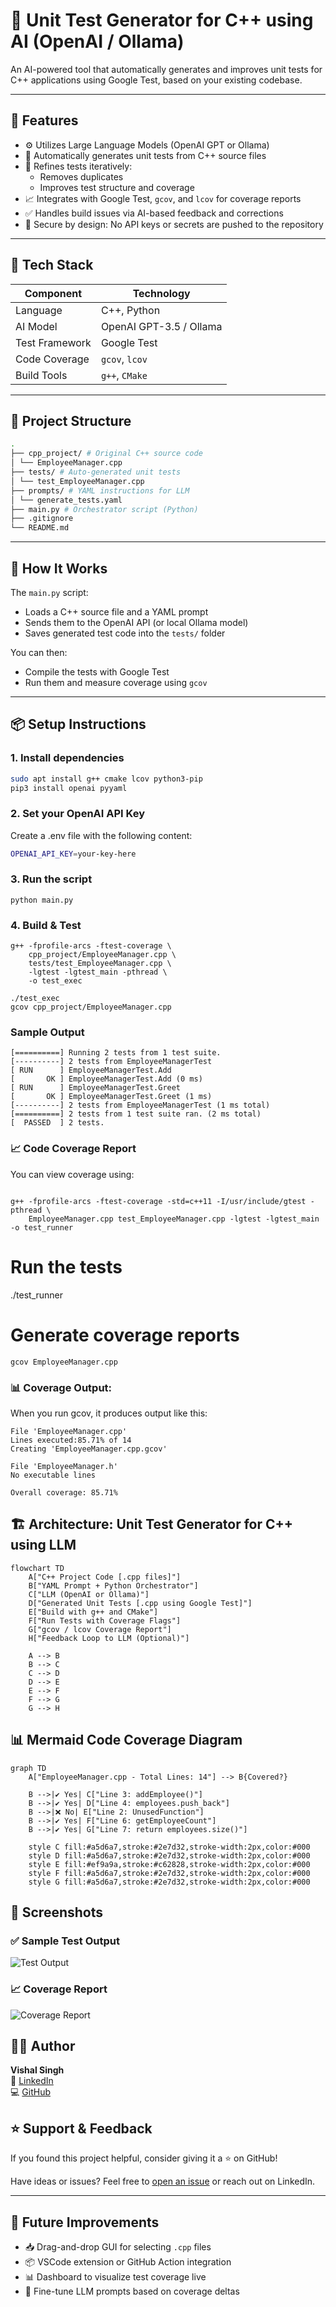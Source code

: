 # 🚀 Unit Test Generator for C++ using AI (OpenAI / Ollama)

An AI-powered tool that automatically generates and improves unit tests for C++ applications using Google Test, based on your existing codebase.

---

## 📌 Features

- ⚙️ Utilizes Large Language Models (OpenAI GPT or Ollama)
- 🧪 Automatically generates unit tests from C++ source files
- 🧠 Refines tests iteratively:
  - Removes duplicates
  - Improves test structure and coverage
- 📈 Integrates with Google Test, `gcov`, and `lcov` for coverage reports
- ✅ Handles build issues via AI-based feedback and corrections
- 🔐 Secure by design: No API keys or secrets are pushed to the repository

---

## 🧱 Tech Stack

| Component       | Technology              |
|----------------|--------------------------|
| Language        | C++, Python             |
| AI Model        | OpenAI GPT-3.5 / Ollama |
| Test Framework  | Google Test             |
| Code Coverage   | `gcov`, `lcov`          |
| Build Tools     | `g++`, `CMake`          |

---

## 📂 Project Structure

```bash
.
├── cpp_project/ # Original C++ source code
│ └── EmployeeManager.cpp
├── tests/ # Auto-generated unit tests
│ └── test_EmployeeManager.cpp
├── prompts/ # YAML instructions for LLM
│ └── generate_tests.yaml
├── main.py # Orchestrator script (Python)
├── .gitignore
└── README.md
```

---

## 🔧 How It Works

The `main.py` script:

- Loads a C++ source file and a YAML prompt
- Sends them to the OpenAI API (or local Ollama model)
- Saves generated test code into the `tests/` folder

You can then:

- Compile the tests with Google Test
- Run them and measure coverage using `gcov`

---

## 📦 Setup Instructions

### 1. Install dependencies

   ```bash
sudo apt install g++ cmake lcov python3-pip
pip3 install openai pyyaml
```
### 2. Set your OpenAI API Key
Create a .env file with the following content:

```bash 
OPENAI_API_KEY=your-key-here
```
### 3. Run the script

```
python main.py
```
### 4. Build & Test
```
g++ -fprofile-arcs -ftest-coverage \
    cpp_project/EmployeeManager.cpp \
    tests/test_EmployeeManager.cpp \
    -lgtest -lgtest_main -pthread \
    -o test_exec

./test_exec
gcov cpp_project/EmployeeManager.cpp
```
### Sample Output
```
[==========] Running 2 tests from 1 test suite.
[----------] 2 tests from EmployeeManagerTest
[ RUN      ] EmployeeManagerTest.Add
[       OK ] EmployeeManagerTest.Add (0 ms)
[ RUN      ] EmployeeManagerTest.Greet
[       OK ] EmployeeManagerTest.Greet (1 ms)
[----------] 2 tests from EmployeeManagerTest (1 ms total)
[==========] 2 tests from 1 test suite ran. (2 ms total)
[  PASSED  ] 2 tests.

```
### 📈 Code Coverage Report
You can view coverage using:
```

g++ -fprofile-arcs -ftest-coverage -std=c++11 -I/usr/include/gtest -pthread \
    EmployeeManager.cpp test_EmployeeManager.cpp -lgtest -lgtest_main -o test_runner
```
# Run the tests
./test_runner

# Generate coverage reports
```
gcov EmployeeManager.cpp

```
### 📊 Coverage Output:
When you run gcov, it produces output like this:
```
File 'EmployeeManager.cpp'
Lines executed:85.71% of 14
Creating 'EmployeeManager.cpp.gcov'

File 'EmployeeManager.h'
No executable lines

Overall coverage: 85.71%
```
## 🏗️ Architecture: Unit Test Generator for C++ using LLM

```mermaid
flowchart TD
    A["C++ Project Code [.cpp files]"]
    B["YAML Prompt + Python Orchestrator"]
    C["LLM (OpenAI or Ollama)"]
    D["Generated Unit Tests [.cpp using Google Test]"]
    E["Build with g++ and CMake"]
    F["Run Tests with Coverage Flags"]
    G["gcov / lcov Coverage Report"]
    H["Feedback Loop to LLM (Optional)"]

    A --> B
    B --> C
    C --> D
    D --> E
    E --> F
    F --> G
    G --> H
```
## 📊 Mermaid Code Coverage Diagram

```mermaid
graph TD
    A["EmployeeManager.cpp - Total Lines: 14"] --> B{Covered?}

    B -->|✔ Yes| C["Line 3: addEmployee()"]
    B -->|✔ Yes| D["Line 4: employees.push_back"]
    B -->|❌ No| E["Line 2: UnusedFunction"]
    B -->|✔ Yes| F["Line 6: getEmployeeCount"]
    B -->|✔ Yes| G["Line 7: return employees.size()"]

    style C fill:#a5d6a7,stroke:#2e7d32,stroke-width:2px,color:#000
    style D fill:#a5d6a7,stroke:#2e7d32,stroke-width:2px,color:#000
    style E fill:#ef9a9a,stroke:#c62828,stroke-width:2px,color:#000
    style F fill:#a5d6a7,stroke:#2e7d32,stroke-width:2px,color:#000
    style G fill:#a5d6a7,stroke:#2e7d32,stroke-width:2px,color:#000
```

## 📸 Screenshots

### ✅ Sample Test Output
![Test Output](screenshots/task55.png)

### 📈 Coverage Report
![Coverage Report](screenshots/tsak5.png)


## 🙋‍♂️ Author

**Vishal Singh**  
🔗 [LinkedIn](https://www.linkedin.com/in/vishalsiingh)  
💻 [GitHub](https://github.com/vishalsiingh)
## ⭐️ Support & Feedback

If you found this project helpful, consider giving it a ⭐ on GitHub!

Have ideas or issues? Feel free to [open an issue](https://github.com/vishalsiingh/your-repo-name/issues) or reach out on LinkedIn.

---

## 🚀 Future Improvements

- 📥 Drag-and-drop GUI for selecting `.cpp` files
- 📦 VSCode extension or GitHub Action integration
- 📊 Dashboard to visualize test coverage live
- 🤖 Fine-tune LLM prompts based on coverage deltas
